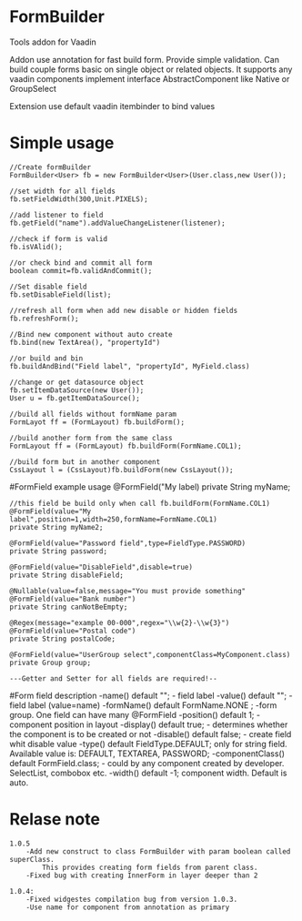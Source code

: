 # FormBuilder
Tools addon for Vaadin

Addon use annotation for fast build form.
Provide simple validation.
Can build couple forms basic on single object or related objects.
It supports any vaadin components implement interface AbstractComponent like Native or GroupSelect

Extension use default vaadin itembinder to bind values

# Simple usage
	//Create formBuilder
	FormBuilder<User> fb = new FormBuilder<User>(User.class,new User());
	
	//set width for all fields
	fb.setFieldWidth(300,Unit.PIXELS);
	
	//add listener to field
	fb.getField("name").addValueChangeListener(listener);
	
	//check if form is valid
	fb.isVAlid();
	
	//or check bind and commit all form
	boolean commit=fb.validAndCommit();
	
	//Set disable field
	fb.setDisableField(list);
	
	//refresh all form when add new disable or hidden fields
	fb.refreshForm();
	
	//Bind new component without auto create
	fb.bind(new TextArea(), "propertyId")
	
	//or build and bin
	fb.buildAndBind("Field label", "propertyId", MyField.class)
	
	//change or get datasource object
	fb.setItemDataSource(new User());
	User u = fb.getItemDataSource();
	
	//build all fields without formName param
	FormLayot ff = (FormLayout) fb.buildForm();
	
	//build another form from the same class
	FormLayout ff = (FormLayout) fb.buildForm(FormName.COL1);
	
	//build form but in another component
	CssLayout l = (CssLayout)fb.buildForm(new CssLayout());

#FormField example usage
	@FormField("My label)
	private String myName;
	
	//this field be build only when call fb.buildForm(FormName.COL1)
	@FormField(value="My label",position=1,width=250,formName=FormName.COL1) 
	private String myName2;
	
	@FormField(value="Password field",type=FieldType.PASSWORD)
	private String password;
	
	@FormField(value="DisableField",disable=true)
	private String disableField;
	
	@Nullable(value=false,message="You must provide something"
	@FormField(value="Bank number")
	private String canNotBeEmpty;
	
	@Regex(message="example 00-000",regex="\\w{2}-\\w{3}")
	@FormField(value="Postal code")
	private String postalCode;
	
	@FormField(value="UserGroup select",componentClass=MyComponent.class)
	private Group group;
	
	---Getter and Setter for all fields are required!--
	
#Form field description
	-name() default "";  - field label
	-value() default ""; - field label (value=name)
	-formName() default FormName.NONE ; -form group. One field can have many @FormField
	-position() default 1; - component position in layout
	-display() default true; - determines whether the component is to be created or not
	-disable() default false; - create field whit disable value
	-type() default FieldType.DEFAULT; 
		only for string field. Available value is:
		DEFAULT, TEXTAREA, PASSWORD;
	-componentClass() default FormField.class; - could by any component created by developer. SelectList, combobox etc.
	-width() default -1; component width. Default is auto.

# Relase note
	1.0.5
		-Add new construct to class FormBuilder with param boolean called superClass.
    		This provides creating form fields from parent class.
		-Fixed bug with creating InnerForm in layer deeper than 2

	1.0.4:
		-Fixed widgestes compilation bug from version 1.0.3.
		-Use name for component from annotation as primary